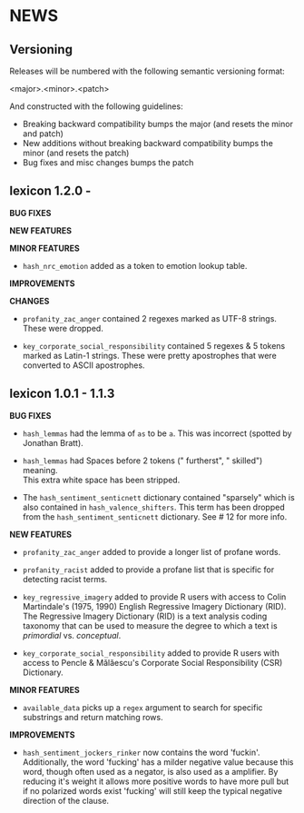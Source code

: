 NEWS
====

Versioning
----------

Releases will be numbered with the following semantic versioning format:

&lt;major&gt;.&lt;minor&gt;.&lt;patch&gt;

And constructed with the following guidelines:

* Breaking backward compatibility bumps the major (and resets the minor
  and patch)
* New additions without breaking backward compatibility bumps the minor
  (and resets the patch)
* Bug fixes and misc changes bumps the patch




lexicon 1.2.0 - 
----------------------------------------------------------------

**BUG FIXES**

**NEW FEATURES**

**MINOR FEATURES**

* `hash_nrc_emotion` added as a token to emotion lookup table.

**IMPROVEMENTS**

**CHANGES**

* `profanity_zac_anger` contained 2 regexes marked as UTF-8 strings.  These were 
  dropped.

* `key_corporate_social_responsibility` contained 5 regexes & 5 tokens marked as 
  Latin-1 strings.  These were pretty apostrophes that were converted to ASCII 
  apostrophes.
  

lexicon 1.0.1 - 1.1.3
----------------------------------------------------------------

**BUG FIXES**

* `hash_lemmas` had the lemma of `as` to be `a`.  This was incorrect (spotted by
  Jonathan Bratt).
  
* `hash_lemmas` had Spaces before 2 tokens (" furtherst", " skilled") meaning.  
  This extra white space has been stripped.
  
* The `hash_sentiment_senticnett` dictionary contained "sparsely" which is also
  contained in `hash_valence_shifters`.  This term has been dropped from the 
  `hash_sentiment_senticnett` dictionary.  See # 12 for more info.

**NEW FEATURES**

* `profanity_zac_anger` added to provide a longer list of profane words.

* `profanity_racist` added to provide a profane list that is specific for 
  detecting racist terms.

* `key_regressive_imagery` added to provide R users with access to Colin 
  Martindale's (1975, 1990) English Regressive Imagery Dictionary (RID).  The 
  Regressive Imagery Dictionary (RID) is a text analysis coding taxonomy that 
  can be used to measure the degree to which a text is *primordial* vs. 
  *conceptual*.
  
* `key_corporate_social_responsibility` added to provide R users with access to 
  Pencle & Mălăescu's Corporate Social Responsibility (CSR) Dictionary. 

**MINOR FEATURES**

* `available_data` picks up a `regex` argument to search for specific substrings
  and return matching rows.

**IMPROVEMENTS**

* `hash_sentiment_jockers_rinker` now contains the word 'fuckin'.  Additionally,
  the word 'fucking' has a milder negative value because this word, though often 
  used as a negator, is also used as a amplifier.  By reducing it's weight it 
  allows more positive words to have more pull but if no polarized words exist 
  'fucking' will still keep the typical negative direction of the clause.



